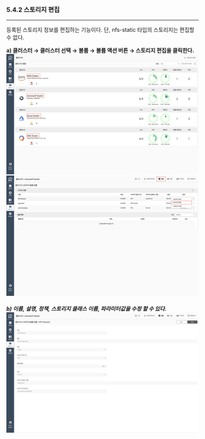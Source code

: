 ### 5.4.2 스토리지 편집

---

등록된 스토리지 정보를 편집하는 기능이다. 단, nfs-static 타입의 스토리지는 편집할 수 없다.

**a\) 클러스터 **→** 클러스터 선택 →** **볼륨 **→** 볼륨 액션 버튼 → 스토리지 편집을 클릭한다.**![](/assets/KR/3.0.0/5.4.2_1.png)![](/assets/KR/3.0.0/5.4.2_2.png)

##### b\) 이름, 설명, 정책, 스토리지 클래스 이름, 파라미터값을 수정 할 수 있다.![](/assets/KR/3.0.0/5.4.2_3.png)



